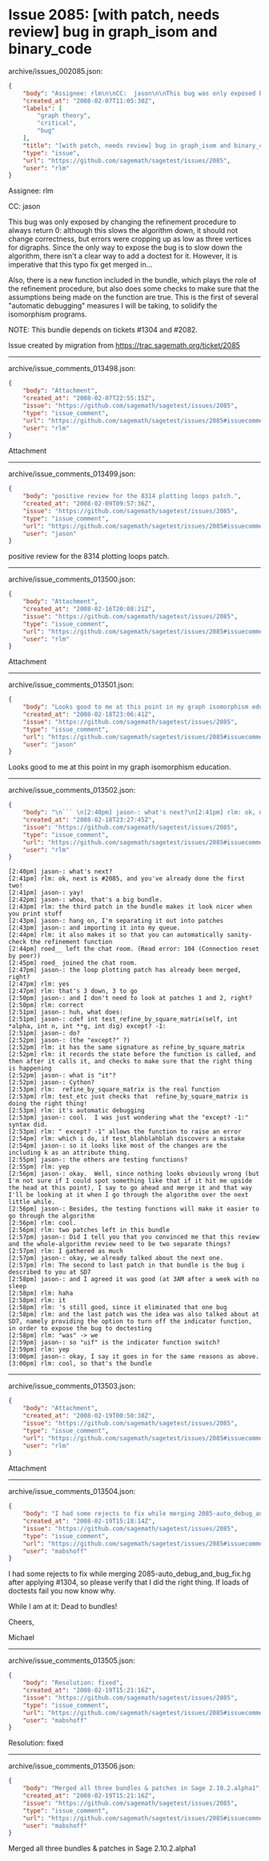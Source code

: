 # Issue 2085: [with patch, needs review] bug in graph_isom and binary_code

archive/issues_002085.json:
```json
{
    "body": "Assignee: rlm\n\nCC:  jason\n\nThis bug was only exposed by changing the refinement procedure to always return 0: although this slows the algorithm down, it should not change correctness, but errors were cropping up as low as three vertices for digraphs. Since the only way to expose the bug is to slow down the algorithm, there isn't a clear way to add a doctest for it. However, it is imperative that this typo fix get merged in...\n\nAlso, there is a new function included in the bundle, which plays the role of the refinement procedure, but also does some checks to make sure that the assumptions being made on the function are true. This is the first of several \"automatic debugging\" measures I will be taking, to solidify the isomorphism programs.\n\nNOTE: This bundle depends on tickets #1304 and #2082.\n\nIssue created by migration from https://trac.sagemath.org/ticket/2085\n\n",
    "created_at": "2008-02-07T11:05:30Z",
    "labels": [
        "graph theory",
        "critical",
        "bug"
    ],
    "title": "[with patch, needs review] bug in graph_isom and binary_code",
    "type": "issue",
    "url": "https://github.com/sagemath/sagetest/issues/2085",
    "user": "rlm"
}
```
Assignee: rlm

CC:  jason

This bug was only exposed by changing the refinement procedure to always return 0: although this slows the algorithm down, it should not change correctness, but errors were cropping up as low as three vertices for digraphs. Since the only way to expose the bug is to slow down the algorithm, there isn't a clear way to add a doctest for it. However, it is imperative that this typo fix get merged in...

Also, there is a new function included in the bundle, which plays the role of the refinement procedure, but also does some checks to make sure that the assumptions being made on the function are true. This is the first of several "automatic debugging" measures I will be taking, to solidify the isomorphism programs.

NOTE: This bundle depends on tickets #1304 and #2082.

Issue created by migration from https://trac.sagemath.org/ticket/2085





---

archive/issue_comments_013498.json:
```json
{
    "body": "Attachment",
    "created_at": "2008-02-07T22:55:15Z",
    "issue": "https://github.com/sagemath/sagetest/issues/2085",
    "type": "issue_comment",
    "url": "https://github.com/sagemath/sagetest/issues/2085#issuecomment-13498",
    "user": "rlm"
}
```

Attachment



---

archive/issue_comments_013499.json:
```json
{
    "body": "positive review for the 8314 plotting loops patch.",
    "created_at": "2008-02-09T09:57:36Z",
    "issue": "https://github.com/sagemath/sagetest/issues/2085",
    "type": "issue_comment",
    "url": "https://github.com/sagemath/sagetest/issues/2085#issuecomment-13499",
    "user": "jason"
}
```

positive review for the 8314 plotting loops patch.



---

archive/issue_comments_013500.json:
```json
{
    "body": "Attachment",
    "created_at": "2008-02-16T20:08:21Z",
    "issue": "https://github.com/sagemath/sagetest/issues/2085",
    "type": "issue_comment",
    "url": "https://github.com/sagemath/sagetest/issues/2085#issuecomment-13500",
    "user": "rlm"
}
```

Attachment



---

archive/issue_comments_013501.json:
```json
{
    "body": "Looks good to me at this point in my graph isomorphism education.",
    "created_at": "2008-02-18T23:06:41Z",
    "issue": "https://github.com/sagemath/sagetest/issues/2085",
    "type": "issue_comment",
    "url": "https://github.com/sagemath/sagetest/issues/2085#issuecomment-13501",
    "user": "jason"
}
```

Looks good to me at this point in my graph isomorphism education.



---

archive/issue_comments_013502.json:
```json
{
    "body": "\n``` \n[2:40pm] jason-: what's next?\n[2:41pm] rlm: ok, next is #2085, and you've already done the first two!\n[2:41pm] jason-: yay!\n[2:42pm] jason-: whoa, that's a big bundle.\n[2:43pm] rlm: the third patch in the bundle makes it look nicer when you print stuff\n[2:43pm] jason-: hang on, I'm separating it out into patches\n[2:43pm] jason-: and importing it into my queue.\n[2:44pm] rlm: it also makes it so that you can automatically sanity-check the refinement function\n[2:44pm] roed__ left the chat room. (Read error: 104 (Connection reset by peer))\n[2:45pm] roed_ joined the chat room.\n[2:47pm] jason-: the loop plotting patch has already been merged, right?\n[2:47pm] rlm: yes\n[2:47pm] rlm: that's 3 down, 3 to go\n[2:50pm] jason-: and I don't need to look at patches 1 and 2, right?\n[2:50pm] rlm: correct\n[2:51pm] jason-: huh, what does:\n[2:51pm] jason-: cdef int test_refine_by_square_matrix(self, int *alpha, int n, int **g, int dig) except? -1:\n[2:51pm] jason-: do?\n[2:52pm] jason-: (the \"except?\" ?)\n[2:52pm] rlm: it has the same signature as refine_by_square_matrix\n[2:52pm] rlm: it records the state before the function is called, and then after it calls it, and checks to make sure that the right thing is happening\n[2:52pm] jason-: what is \"it\"?\n[2:52pm] jason-: Cython?\n[2:53pm] rlm:  refine_by_square_matrix is the real function\n[2:53pm] rlm: test_etc just checks that  refine_by_square_matrix is doing the right thing!\n[2:53pm] rlm: it's automatic debugging\n[2:53pm] jason-: cool.  I was just wondering what the \"except? -1:\" syntax did.\n[2:53pm] rlm: \" except? -1\" allows the function to raise an error\n[2:54pm] rlm: which i do, if test_blahblahblah discovers a mistake\n[2:54pm] jason-: so it looks like most of the changes are the including k as an attribute thing.\n[2:55pm] jason-: the others are testing functions?\n[2:55pm] rlm: yep\n[2:56pm] jason-: okay.  Well, since nothing looks obviously wrong (but I'm not sure if I could spot something like that if it hit me upside the head at this point), I say to go ahead and merge it and that way I'll be looking at it when I go through the algorithm over the next little while.\n[2:56pm] jason-: Besides, the testing functions will make it easier to go through the algorithm \n[2:56pm] rlm: cool.\n[2:56pm] rlm: two patches left in this bundle\n[2:57pm] jason-: Did I tell you that you convinced me that this review and the whole-algorithm review need to be two separate things? \n[2:57pm] rlm: I gathered as much\n[2:57pm] jason-: okay, we already talked about the next one.\n[2:57pm] rlm: The second to last patch in that bundle is the bug i described to you at SD7\n[2:58pm] jason-: and I agreed it was good (at 3AM after a week with no sleep \n[2:58pm] rlm: haha\n[2:58pm] rlm: it\n[2:58pm] rlm: 's still good, since it eliminated that one bug\n[2:58pm] rlm: and the last patch was the idea was also talked about at SD7, namely providing the option to turn off the indicator function, in order to expose the bug to doctesting\n[2:58pm] rlm: \"was\" -> we\n[2:59pm] jason-: so \"uif\" is the indicator function switch?\n[2:59pm] rlm: yep\n[3:00pm] jason-: okay, I say it goes in for the same reasons as above.\n[3:00pm] rlm: cool, so that's the bundle\n```\n",
    "created_at": "2008-02-18T23:27:45Z",
    "issue": "https://github.com/sagemath/sagetest/issues/2085",
    "type": "issue_comment",
    "url": "https://github.com/sagemath/sagetest/issues/2085#issuecomment-13502",
    "user": "rlm"
}
```


``` 
[2:40pm] jason-: what's next?
[2:41pm] rlm: ok, next is #2085, and you've already done the first two!
[2:41pm] jason-: yay!
[2:42pm] jason-: whoa, that's a big bundle.
[2:43pm] rlm: the third patch in the bundle makes it look nicer when you print stuff
[2:43pm] jason-: hang on, I'm separating it out into patches
[2:43pm] jason-: and importing it into my queue.
[2:44pm] rlm: it also makes it so that you can automatically sanity-check the refinement function
[2:44pm] roed__ left the chat room. (Read error: 104 (Connection reset by peer))
[2:45pm] roed_ joined the chat room.
[2:47pm] jason-: the loop plotting patch has already been merged, right?
[2:47pm] rlm: yes
[2:47pm] rlm: that's 3 down, 3 to go
[2:50pm] jason-: and I don't need to look at patches 1 and 2, right?
[2:50pm] rlm: correct
[2:51pm] jason-: huh, what does:
[2:51pm] jason-: cdef int test_refine_by_square_matrix(self, int *alpha, int n, int **g, int dig) except? -1:
[2:51pm] jason-: do?
[2:52pm] jason-: (the "except?" ?)
[2:52pm] rlm: it has the same signature as refine_by_square_matrix
[2:52pm] rlm: it records the state before the function is called, and then after it calls it, and checks to make sure that the right thing is happening
[2:52pm] jason-: what is "it"?
[2:52pm] jason-: Cython?
[2:53pm] rlm:  refine_by_square_matrix is the real function
[2:53pm] rlm: test_etc just checks that  refine_by_square_matrix is doing the right thing!
[2:53pm] rlm: it's automatic debugging
[2:53pm] jason-: cool.  I was just wondering what the "except? -1:" syntax did.
[2:53pm] rlm: " except? -1" allows the function to raise an error
[2:54pm] rlm: which i do, if test_blahblahblah discovers a mistake
[2:54pm] jason-: so it looks like most of the changes are the including k as an attribute thing.
[2:55pm] jason-: the others are testing functions?
[2:55pm] rlm: yep
[2:56pm] jason-: okay.  Well, since nothing looks obviously wrong (but I'm not sure if I could spot something like that if it hit me upside the head at this point), I say to go ahead and merge it and that way I'll be looking at it when I go through the algorithm over the next little while.
[2:56pm] jason-: Besides, the testing functions will make it easier to go through the algorithm 
[2:56pm] rlm: cool.
[2:56pm] rlm: two patches left in this bundle
[2:57pm] jason-: Did I tell you that you convinced me that this review and the whole-algorithm review need to be two separate things? 
[2:57pm] rlm: I gathered as much
[2:57pm] jason-: okay, we already talked about the next one.
[2:57pm] rlm: The second to last patch in that bundle is the bug i described to you at SD7
[2:58pm] jason-: and I agreed it was good (at 3AM after a week with no sleep 
[2:58pm] rlm: haha
[2:58pm] rlm: it
[2:58pm] rlm: 's still good, since it eliminated that one bug
[2:58pm] rlm: and the last patch was the idea was also talked about at SD7, namely providing the option to turn off the indicator function, in order to expose the bug to doctesting
[2:58pm] rlm: "was" -> we
[2:59pm] jason-: so "uif" is the indicator function switch?
[2:59pm] rlm: yep
[3:00pm] jason-: okay, I say it goes in for the same reasons as above.
[3:00pm] rlm: cool, so that's the bundle
```




---

archive/issue_comments_013503.json:
```json
{
    "body": "Attachment",
    "created_at": "2008-02-19T00:50:38Z",
    "issue": "https://github.com/sagemath/sagetest/issues/2085",
    "type": "issue_comment",
    "url": "https://github.com/sagemath/sagetest/issues/2085#issuecomment-13503",
    "user": "rlm"
}
```

Attachment



---

archive/issue_comments_013504.json:
```json
{
    "body": "I had some rejects to fix while merging 2085-auto_debug_and_bug_fix.hg after applying #1304, so please verify that I did the right thing. If loads of doctests fail you now know why. \n\nWhile I am at it: Dead to bundles!\n\nCheers,\n\nMichael",
    "created_at": "2008-02-19T15:18:14Z",
    "issue": "https://github.com/sagemath/sagetest/issues/2085",
    "type": "issue_comment",
    "url": "https://github.com/sagemath/sagetest/issues/2085#issuecomment-13504",
    "user": "mabshoff"
}
```

I had some rejects to fix while merging 2085-auto_debug_and_bug_fix.hg after applying #1304, so please verify that I did the right thing. If loads of doctests fail you now know why. 

While I am at it: Dead to bundles!

Cheers,

Michael



---

archive/issue_comments_013505.json:
```json
{
    "body": "Resolution: fixed",
    "created_at": "2008-02-19T15:21:16Z",
    "issue": "https://github.com/sagemath/sagetest/issues/2085",
    "type": "issue_comment",
    "url": "https://github.com/sagemath/sagetest/issues/2085#issuecomment-13505",
    "user": "mabshoff"
}
```

Resolution: fixed



---

archive/issue_comments_013506.json:
```json
{
    "body": "Merged all three bundles & patches in Sage 2.10.2.alpha1",
    "created_at": "2008-02-19T15:21:16Z",
    "issue": "https://github.com/sagemath/sagetest/issues/2085",
    "type": "issue_comment",
    "url": "https://github.com/sagemath/sagetest/issues/2085#issuecomment-13506",
    "user": "mabshoff"
}
```

Merged all three bundles & patches in Sage 2.10.2.alpha1
